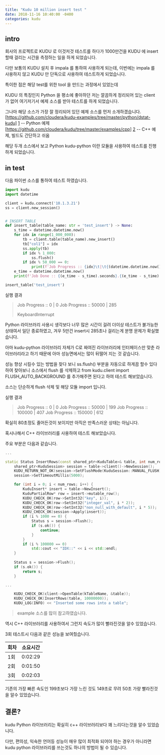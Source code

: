 ```yaml
---
title: "Kudu 10 million insert test "
date: 2018-11-16 10:40:00 -0400
categories: kudu
---
```


## intro
회사의 프로젝트로 KUDU 로 이것저것 테스트를 하다가 1000만건을 KUDU 에 insert 할때 걸리는 시간을 측정하는 일을 하게 되었습니다.

다만 보통의 KUDU 설치 후 impala 를 통하여 사용하게 되는데, 이번에는 impala 를 사용하지 않고 KUDU 만 단독으로 사용하여 테스트하게 되었습니다.

특이한 점은 해당 test를 위한 tool 을 만드는 과정에서 있었는데

KUDU 의 특징인지 Python 을 평소에 좋아하던 저는 깔끔하게 정리되어 있는 client 가 없어 여기저기서 예제 소스를 받아 테스트를 하게 되었습니다.

그나마 해당 소스가 가장 잘 정리되어 있던 예제 소스를 먼저 소개하겠습니다.
[https://github.com/cloudera/kudu-examples/tree/master/python/dstat-kudu] [1] -- Python 예제
[https://github.com/cloudera/kudu/tree/master/examples/cpp] [2] -- C++ 예제, 빌드도 간단하고 쉬움

해당 두개 소스에서 보고 Python kudu-python 이란 모듈을 사용하여 테스트를 진행하게 되었습니다.


## in test
다음 파이썬 소스를 통하여 테스트 하였습니다.
```python
import kudu
import datetime

client = kudu.connect('10.1.3.21')
ss = client.new_session()


# INSERT TABLE
def insert_table(table_name: str = 'test_insert') -> None:
    s_time = datetime.datetime.now()
    for idx in range(1_000_000):
        tb = client.table(table_name).new_insert()
        tb["col1"] = idx
        ss.apply(tb)
        if idx % 1_000:
            ss.flush()
        if idx % 50_000 == 0:
            print(f'Job Progress :: {idx}\t|\t{(datetime.datetime.now() - s_time).seconds}')
    e_time = datetime.datetime.now()
    print(f'Job Done :: {(e_time - s_time).seconds}.{(e_time - s_time).microseconds} Sec')

insert_table('test_insert')
```

실행 결과
> Job Progress :: 0	|	0
> Job Progress :: 50000	|	285
>
> KeyboardInterrupt

Python 라이브러리 사용시 생각보다 너무 많은 시간이 걸려 더이상 테스트가 불가능한 상태여서 일단 종료하였고, 겨우 5만건 insert시 285초나 걸리는게 분명 문제가 확실했습니다.

아마 kudu-python 라이브러리 자체가 C로 짜여진 라이브러리에 인터페이스만 맞춘 라이브러리라고 하기 때문에 아마 성능면에서는 많이 뒤떨어 지는 것 같습니다.

성능 향상 시킬수 있는 방법을 찾다 보니 ss.flush() 부분을 자동으로 하게끔 할수 있다 하여 찾아보니 소스에서 flush 를 삭제하고 from kudu.client import FLUSH_AUTO_BACKGROUND 를 추가해주면 된다고 하여 테스트 해보았습니다.

소스는 단순하게 flush 삭제 및 해당 모듈 import 입니다.

실행 결과
> Job Progress :: 0	|	0
> Job Progress :: 50000	|	199
> Job Progress :: 100000	|	407
> Job Progress :: 150000	|	612

확실히 80초정도 줄어든것이 보이지만 아직은 만족스러운 상태는 아닙니다.

혹시나해서 C++ 라이브러리를 사용하여 테스트 해보았습니다.

주요 부분은 다음과 같습니다.

```c++
...

static Status InsertRows(const shared_ptr<KuduTable>& table, int num_rows) {
	shared_ptr<KuduSession> session = table->client()->NewSession();
	KUDU_RETURN_NOT_OK(session->SetFlushMode(KuduSession::MANUAL_FLUSH));
	session->SetTimeoutMillis(5000);

	for (int i = 0; i < num_rows; i++) {
		KuduInsert* insert = table->NewInsert();
		KuduPartialRow* row = insert->mutable_row();
		KUDU_CHECK_OK(row->SetInt32("key", i));
		KUDU_CHECK_OK(row->SetInt32("integer_val", i * 2));
		KUDU_CHECK_OK(row->SetInt32("non_null_with_default", i * 5));
		KUDU_CHECK_OK(session->Apply(insert));
		if (i % 1000 == 0) {
			Status s = session->Flush();
			if (s.ok()) {
				continue;
			}
		}
		if (i % 100000 == 0)
			std::cout << "IDX::" << i << std::endl;
	}
	
	Status s = session->Flush();
	if (s.ok()) {
		return s;
	}

...

	KUDU_CHECK_OK(client->OpenTable(kTableName, &table));
	KUDU_CHECK_OK(InsertRows(table, 10000000));
	KUDU_LOG(INFO) << "Inserted some rows into a table";
```
> example 소스를 많이 참고하였습니다.

역시 C++ 라이브러리를 사용하여서 그런지 속도가 많이 빨라진것을 알수 있었습니다.

3회 테스트시 다음과 같은 성능을 보여줬습니다.

|회차|소요시간|
|--|--|
|1회|0:02:29|
|2회|0:01:50|
|3회|0:02:03|

기존의 가장 빠른 속도인 199초보다 가장 느린 것도 149초로 무려 50초 가량 빨라진것을 알수 있었습니다.

## 결론?
kudu Python 라이브러리는 확실히 c++ 라이브러리보다 꽤 느리다는것을 알수 있었습니다.

다만, 편의성, 익숙한 언어등 성능이 매우 많이 최적화 되어야 하는 경우가 아니라면 kudu python 라이브러리를 쓰는것도 하나의 방법이 될 수 있습니다.

[1]:https://github.com/cloudera/kudu-examples/tree/master/python/dstat-kudu
[2]:https://github.com/cloudera/kudu/tree/master/examples/cpp
